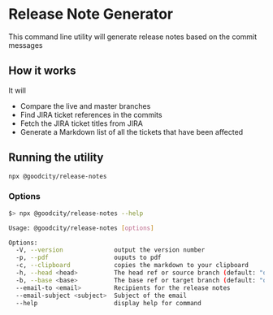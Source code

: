 # Release Note Generator

This command line utility will generate release notes based on the commit messages

## How it works

It will

- Compare the live and master branches
- Find JIRA ticket references in the commits
- Fetch the JIRA ticket titles from JIRA
- Generate a Markdown list of all the tickets that have been affected

## Running the utility

`npx @goodcity/release-notes`

### Options

```bash
$> npx @goodcity/release-notes --help

Usage: @goodcity/release-notes [options]

Options:
  -V, --version              output the version number
  -p, --pdf                  ouputs to pdf
  -c, --clipboard            copies the markdown to your clipboard
  -h, --head <head>          The head ref or source branch (default: "origin/master")
  -b, --base <base>          The base ref or target branch (default: "origin/live")
  --email-to <email>         Recipients for the release notes
  --email-subject <subject>  Subject of the email
  --help                     display help for command
```

